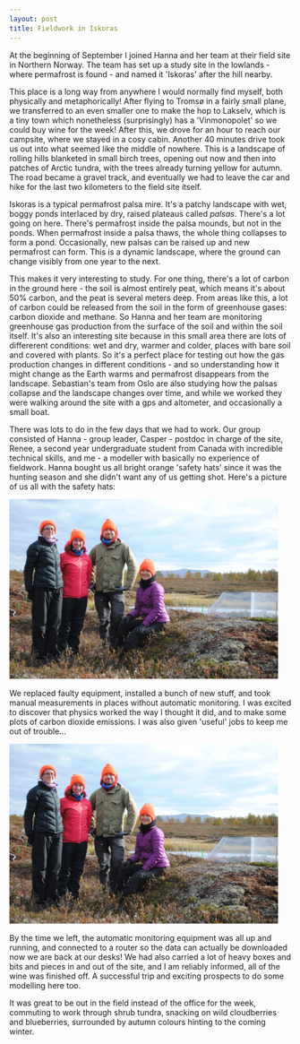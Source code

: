 ```yaml
---
layout: post
title: Fieldwork in Iskoras
---
```


At the beginning of September I joined Hanna and her team at their field site in Northern Norway. The team has set up a study site in the lowlands - where permafrost is found - and named it 'Iskoras' after the hill nearby.

This place is a long way from anywhere I would normally find myself, both physically and metaphorically! After flying to Tromsø in a fairly small plane, we transferred to an even smaller one to make the hop to Lakselv, which is a tiny town which nonetheless (surprisingly) has a 'Vinmonopolet' so we could buy wine for the week! After this, we drove for an hour to reach our campsite, where we stayed in a cosy cabin. Another 40 minutes drive took us out into what seemed like the middle of nowhere. This is a landscape of rolling hills blanketed in small birch trees, opening out now and then into patches of Arctic tundra, with the trees already turning yellow for autumn. The road became a gravel track, and eventually we had to leave the car and hike for the last two kilometers to the field site itself.

Iskoras is a typical permafrost palsa mire. It's a patchy landscape with wet, boggy ponds interlaced by dry, raised plateaus called *palsas*. There's a lot going on here. There's permafrost inside the palsa mounds, but not in the ponds. When permafrost inside a palsa thaws, the whole thing collapses to form a pond. Occasionally, new palsas can be raised up and new permafrost can form. This is a dynamic landscape, where the ground can change visibly from one year to the next.

This makes it very interesting to study. For one thing, there's a lot of carbon in the ground here - the soil is almost entirely peat, which means it's about 50% carbon, and the peat is several meters deep. From areas like this, a lot of carbon could be released from the soil in the form of greenhouse gases: carbon dioxide and methane. So Hanna and her team are monitoring greenhouse gas production from the surface of the soil and within the soil itself. It's also an interesting site because in this small area there are lots of differerent conditions: wet and dry, warmer and colder, places with bare soil and covered with plants. So it's a perfect place for testing out how the gas production changes in different conditions - and so understanding how it might change as the Earth warms and permafrost disappears from the landscape. Sebastian's team from Oslo are also studying how the palsas collapse and the landscape changes over time, and while we worked they were walking around the site with a gps and altometer, and occasionally a small boat.

There was lots to do in the few days that we had to work. Our group consisted of Hanna - group leader, Casper - postdoc in charge of the site, Renee, a second year undergraduate student from Canada with incredible technical skills, and me - a modeller with basically no experience of fieldwork. Hanna bought us all bright orange 'safety hats' since it was the hunting season and she didn't want any of us getting shot. Here's a picture of us all with the safety hats:

<img src="https://raw.githubusercontent.com/semiupsidedown/semiupsidedown.github.io/master/images/DSC_0831.JPG" width="480">

We replaced faulty equipment, installed a bunch of new stuff, and took manual measurements in places without automatic monitoring. I was excited to discover that physics worked the way I thought it did, and to make some plots of carbon dioxide emissions. I was also given 'useful' jobs to keep me out of trouble...

<img src="https://raw.githubusercontent.com/semiupsidedown/semiupsidedown.github.io/master/images/DSC_0831.JPG" width="480">

By the time we left, the automatic monitoring equipment was all up and running, and connected to a router so the data can actually be downloaded now we are back at our desks! We had also carried a lot of heavy boxes and bits and pieces in and out of the site, and I am reliably informed, all of the wine was finished off. A successful trip and exciting prospects to do some modelling here too.

It was great to be out in the field instead of the office for the week, commuting to work through shrub tundra, snacking on wild cloudberries and blueberries, surrounded by autumn colours hinting to the coming winter.
